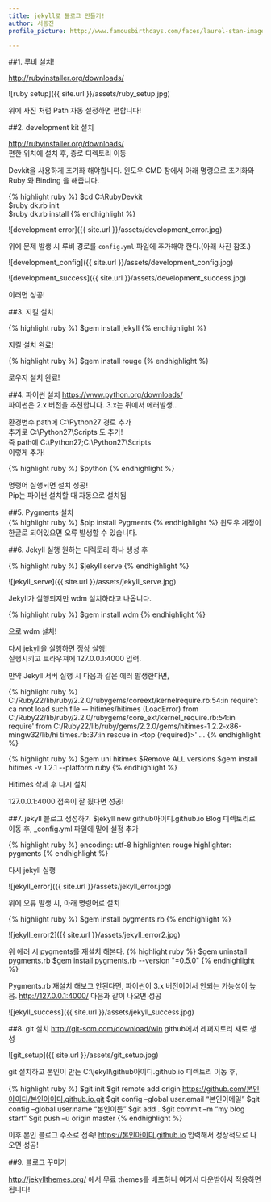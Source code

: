 ```yaml
---
title: jekyll로 블로그 만들기!
author: 서동진
profile_picture: http://www.famousbirthdays.com/faces/laurel-stan-image.jpg

---
```



##1. 루비 설치!

http://rubyinstaller.org/downloads/

![ruby setup]({{ site.url }}/assets/ruby_setup.jpg)

위에 사진 처럼 Path 자동 설정하면 편합니다!



##2. development kit 설치

http://rubyinstaller.org/downloads/  
편한 위치에 설치 후, 층로 디렉토리 이동

Devkit을 사용하게 초기화 해야합니다. 윈도우 CMD 창에서 아래 명령으로 초기화와 Ruby 와 Binding 을 해줍니다.

{% highlight ruby %}
$cd C:\RubyDevkit  
$ruby dk.rb init  
$ruby dk.rb install
{% endhighlight %}


![development error]({{ site.url }}/assets/development_error.jpg)


위에 문제 발생 시 루비 경로를 `config.yml` 파일에 추가해야 한다.(아래 사진 참조.)
 

 ![development_config]({{ site.url }}/assets/development_config.jpg)

 ![development_success]({{ site.url }}/assets/development_success.jpg)
 

이러면 성공!



##3. 지킬 설치

{% highlight ruby %}
$gem install jekyll
{% endhighlight %}

지킬 설치 완료!

{% highlight ruby %}
$gem install rouge
{% endhighlight %}

로우지 설치 완료!


##4. 파이썬 설치
https://www.python.org/downloads/  
파이썬은 2.x 버전을 추천합니다. 3.x는 뒤에서 에러발생..

환경변수 path에 C:\Python27 경로 추가   
추가로 C:\Python27\Scripts 도 추가!  
즉 path에 C:\Python27;C:\Python27\Scripts  
이렇게 추가!  

{% highlight ruby %}
$python 
{% endhighlight %}


명령어 실행되면 설치 성공!  
Pip는 파이썬 설치할 때 자동으로 설치됨  


##5. Pygments 설치  
{% highlight ruby %}
$pip install Pygments
{% endhighlight %}
윈도우 계정이 한글로 되어있으면 오류 발생할 수 있습니다.  


##6. Jekyll 실행
원하는 디렉토리 하나 생성 후

{% highlight ruby %}
$jekyll serve 
{% endhighlight %}

![jekyll_serve]({{ site.url }}/assets/jekyll_serve.jpg)
 
Jekyll가 실행되지만 wdm 설치하라고 나옵니다.

{% highlight ruby %}
$gem install wdm 
{% endhighlight %}

으로 wdm 설치!

다시 jekyll을 실행하면 정상 실행!  
실행시키고 브라우져에 127.0.0.1:4000 입력.

만약 Jekyll 서버 실행 시 다음과 같은 에러 발생한다면,

{% highlight ruby %}
C:/Ruby22/lib/ruby/2.2.0/rubygems/coreext/kernelrequire.rb:54:in require': ca
nnot load such file -- hitimes/hitimes (LoadError)
        from C:/Ruby22/lib/ruby/2.2.0/rubygems/core_ext/kernel_require.rb:54:in
require'
        from C:/Ruby22/lib/ruby/gems/2.2.0/gems/hitimes-1.2.2-x86-mingw32/lib/hi
times.rb:37:in rescue in <top (required)>'
…
{% endhighlight %}


{% highlight ruby %}
$gem uni hitimes
$Remove ALL versions
$gem install hitimes -v 1.2.1 --platform ruby
{% endhighlight %}

Hitimes 삭제 후 다시 설치

127.0.0.1:4000 접속이 잘 됬다면 성공!



##7. jekyll 블로그 생성하기
$jekyll new github아이디.github.io
Blog 디렉토리로 이동 후, _config.yml 파일에 밑에 설정 추가

{% highlight ruby %}
encoding: utf-8
highlighter: rouge
highlighter: pygments
{% endhighlight %}

다시 jekyll 실행
 
![jekyll_error]({{ site.url }}/assets/jekyll_error.jpg)


위에 오류 발생 시, 아래 명령어로 설치

{% highlight ruby %}
$gem install pygments.rb
{% endhighlight %}

![jekyll_error2]({{ site.url }}/assets/jekyll_error2.jpg)

 
위 에러 시 pygments를 재설치 해본다.
{% highlight ruby %}
$gem uninstall pygments.rb
$gem install pygments.rb --version "=0.5.0"
{% endhighlight %}

Pygments.rb 재설치 해보고 안된다면, 파이썬이 3.x 버전이어서 안되는 가능성이 높음.
http://127.0.0.1:4000/
다음과 같이 나오면 성공

![jekyll_success]({{ site.url }}/assets/jekyll_success.jpg)


##8. git 설치
http://git-scm.com/download/win
github에서 레퍼지토리 새로 생성

![git_setup]({{ site.url }}/assets/git_setup.jpg)

git 설치하고 본인이 만든 C:\jekyll\github아이디.github.io 디렉토리 이동 후,

{% highlight ruby %}
$git init
$git remote add origin https://github.com/본인아이디/본인아이디.github.io.git
$git config –global user.email “본인이메일”
$git config –global user.name “본인이름”
$git add .
$git commit –m “my blog start”
$git push –u origin master
{% endhighlight %}

이후 본인 블로그 주소로 접속!
https://본인아이디.github.io 입력해서 정상적으로 나오면 성공!


##9. 블로그 꾸미기

http://jekyllthemes.org/
에서 무료 themes를 배포하니 여기서 다운받아서 적용하면 됩니다!